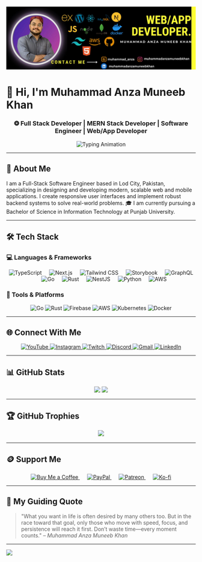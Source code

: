 ![Design and Development](https://raw.githubusercontent.com/muhammadanzamuneebkhan/muhammadanzamuneebkhan/master/githubbanner.jpg)

# 👋 Hi, I'm Muhammad Anza Muneeb Khan  

<h3 align="center">
❂ Full Stack Developer | MERN Stack Developer | Software Engineer | Web/App Developer
</h3>

<p align="center">
  <img 
    src="https://readme-typing-svg.demolab.com?font=Fira+Code&size=22&pause=1000&color=16A34A&center=true&vCenter=true&width=800&lines=Full-Stack+Developer+at+InventorX;MERN+Stack+Developer;Building+Real-World+Projects;Software+Engineer" 
    alt="Typing Animation" 
  />
</p>

---

## 📜 About Me  
I am a Full-Stack Software Engineer based in Lod City, Pakistan, specializing in designing and developing modern, scalable web and mobile applications. I create responsive user interfaces and implement robust backend systems to solve real-world problems. 🎓 I am currently pursuing a Bachelor of Science in Information Technology at Punjab University.

---

## 🛠 Tech Stack  

### 💻 Languages & Frameworks  
<div align="center">
  <img src="https://skillicons.dev/icons?i=ts" height="60" alt="TypeScript"  />
  <img width="12" />
  <img src="https://skillicons.dev/icons?i=nextjs" height="60" alt="Next.js"  />
  <img width="12" />
  <img src="https://skillicons.dev/icons?i=tailwind" height="60" alt="Tailwind CSS"  />
  <img width="12" />
  <img src="https://cdn.jsdelivr.net/gh/devicons/devicon/icons/storybook/storybook-original.svg" height="60" alt="Storybook"  />
  <img width="12" />
  <img src="https://skillicons.dev/icons?i=graphql" height="60" alt="GraphQL"  />
  <img width="12" />
  <img src="https://skillicons.dev/icons?i=go" height="60" alt="Go"  />
  <img width="12" />
  <img src="https://skillicons.dev/icons?i=rust" height="60" alt="Rust"  />
  <img width="12" />
  <img src="https://skillicons.dev/icons?i=nestjs" height="60" alt="NestJS"  />
  <img width="12" />
  <img src="https://skillicons.dev/icons?i=py" height="60" alt="Python"  />
  <img width="12" />
  <img src="https://skillicons.dev/icons?i=aws" height="60" alt="AWS"  />
</div>

### 🔧 Tools & Platforms  
<p align="center">
  <img src="https://cdn.jsdelivr.net/gh/devicons/devicon/icons/go/go-original-wordmark.svg" height="40" alt="Go" />
  <img src="https://cdn.jsdelivr.net/gh/devicons/devicon/icons/rust/rust-original.svg" height="40" alt="Rust" />
  <img src="https://cdn.jsdelivr.net/gh/devicons/devicon/icons/firebase/firebase-plain-wordmark.svg" height="40" alt="Firebase" />
  <img src="https://cdn.jsdelivr.net/gh/devicons/devicon/icons/amazonwebservices/amazonwebservices-line-wordmark.svg" height="40" alt="AWS" />
  <img src="https://cdn.jsdelivr.net/gh/devicons/devicon/icons/kubernetes/kubernetes-plain.svg" height="40" alt="Kubernetes" />
  <img src="https://cdn.jsdelivr.net/gh/devicons/devicon/icons/docker/docker-plain-wordmark.svg" height="40" alt="Docker" />
</p>

---

## 🌐 Connect With Me  
<div align="center">
  <a href="https://www.youtube.com/yourusername" target="_blank">
    <img src="https://img.shields.io/static/v1?message=YouTube&logo=youtube&label=&color=FF0000&logoColor=white&style=for-the-badge" height="35" alt="YouTube" />
  </a>
  <a href="https://www.instagram.com/yourusername" target="_blank">
    <img src="https://img.shields.io/static/v1?message=Instagram&logo=instagram&label=&color=E4405F&logoColor=white&style=for-the-badge" height="35" alt="Instagram" />
  </a>
  <a href="https://www.twitch.tv/yourusername" target="_blank">
    <img src="https://img.shields.io/static/v1?message=Twitch&logo=twitch&label=&color=9146FF&logoColor=white&style=for-the-badge" height="35" alt="Twitch" />
  </a>
  <a href="https://discord.com/users/yourusername" target="_blank">
    <img src="https://img.shields.io/static/v1?message=Discord&logo=discord&label=&color=7289DA&logoColor=white&style=for-the-badge" height="35" alt="Discord" />
  </a>
  <a href="mailto:your.email@example.com" target="_blank">
    <img src="https://img.shields.io/static/v1?message=Gmail&logo=gmail&label=&color=D14836&logoColor=white&style=for-the-badge" height="35" alt="Gmail" />
  </a>
  <a href="https://www.linkedin.com/in/yourusername" target="_blank">
    <img src="https://img.shields.io/static/v1?message=LinkedIn&logo=linkedin&label=&color=0077B5&logoColor=white&style=for-the-badge" height="35" alt="LinkedIn" />
  </a>
</div>


---

## 📊 GitHub Stats
<div align="center">
  <!-- Main stats: commits, PRs, issues -->
  <img src="https://github-readme-stats.vercel.app/api?username=muhammadanzamuneebkhan&theme=dark&hide_border=true&show_icons=true&count_private=true" />

  <!-- Top languages used -->
  <img src="https://github-readme-stats.vercel.app/api/top-langs/?username=muhammadanzamuneebkhan&theme=dark&hide_border=true&layout=compact" />
</div>

---

## 🏆 GitHub Trophies
<div align="center">
  <img src="https://github-profile-trophy.vercel.app/?username=muhammadanzamuneebkhan&theme=radical&no-frame=false&no-bg=true&margin-w=4" />
</div>

---

## 🪙 Support Me

<p align="center">
  <a href="https://buymeacoffee.com/yourusername">
    <img height="28" src="https://img.shields.io/badge/Buy%20Me%20a%20Coffee-ffdd00?style=for-the-badge&logo=buy-me-a-coffee&logoColor=black" alt="Buy Me a Coffee">
  </a>
  &nbsp;&nbsp;&nbsp;&nbsp;
  <a href="https://paypal.me/yourusername">
    <img height="28" src="https://img.shields.io/badge/PayPal-00457C?style=for-the-badge&logo=paypal&logoColor=white" alt="PayPal">
  </a>
  &nbsp;&nbsp;&nbsp;&nbsp;
  <a href="https://www.patreon.com/yourusername">
    <img height="28" src="https://img.shields.io/badge/Patreon-F96854?style=for-the-badge&logo=patreon&logoColor=white" alt="Patreon">
  </a>
  &nbsp;&nbsp;&nbsp;&nbsp;
  <a href="https://ko-fi.com/yourusername">
    <img height="28" src="https://img.shields.io/badge/Ko--fi-F16061?style=for-the-badge&logo=ko-fi&logoColor=white" alt="Ko-fi">
  </a>
</p>


---

## 🧠 My Guiding Quote  
> "What you want in life is often desired by many others too. But in the race toward that goal, only those who move with speed, focus, and persistence will reach it first. Don’t waste time—every moment counts." – *Muhammad Anza Muneeb Khan*  

---

[![](https://visitcount.itsvg.in/api?id=muhammadanzamuneebkhan&icon=0&color=0)](https://visitcount.itsvg.in)
